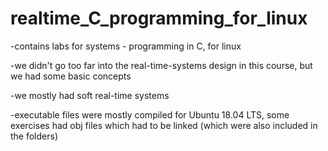 # realtime_C_programming_for_linux

-contains labs for systems - programming in C, for linux

-we didn't go too far into the real-time-systems design in this course, but we had some basic concepts

-we mostly had soft real-time systems

-executable files were mostly compiled for Ubuntu  18.04 LTS, some exercises had obj files which had to be linked (which were also included in the folders)
